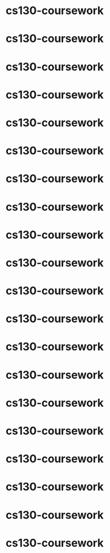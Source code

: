 # cs130-coursework
# cs130-coursework
# cs130-coursework
# cs130-coursework
# cs130-coursework
# cs130-coursework
# cs130-coursework
# cs130-coursework
# cs130-coursework
# cs130-coursework
# cs130-coursework
# cs130-coursework
# cs130-coursework
# cs130-coursework
# cs130-coursework
# cs130-coursework
# cs130-coursework
# cs130-coursework
# cs130-coursework
# cs130-coursework

